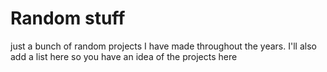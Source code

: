 # Random stuff
just a bunch of random projects I have made throughout the years. I'll also add a list here so you have an idea of the projects here
